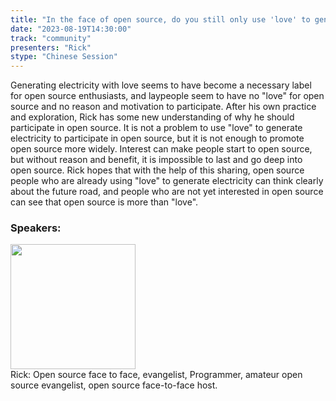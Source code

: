 ```yaml
---
title: "In the face of open source, do you still only use 'love' to generate electricity?"
date: "2023-08-19T14:30:00" 
track: "community"
presenters: "Rick"
stype: "Chinese Session"
---
```

Generating electricity with love seems to have become a necessary label for open source enthusiasts, and laypeople seem to have no "love" for open source and no reason and motivation to participate. After his own practice and exploration, Rick has some new understanding of why he should participate in open source. It is not a problem to use "love" to generate electricity to participate in open source, but it is not enough to promote open source more widely. Interest can make people start to open source, but without reason and benefit, it is impossible to last and go deep into open source. Rick hopes that with the help of this sharing, open source people who are already using "love" to generate electricity can think clearly about the future road, and people who are not yet interested in open source can see that open source is more than "love".
 ### Speakers: 
 <img src="https://img.bagevent.com/resource/20230603/0703195880.jpg" width="200" /><br>Rick: Open source face to face, evangelist, Programmer, amateur open source evangelist, open source face-to-face host.
 <br><br>